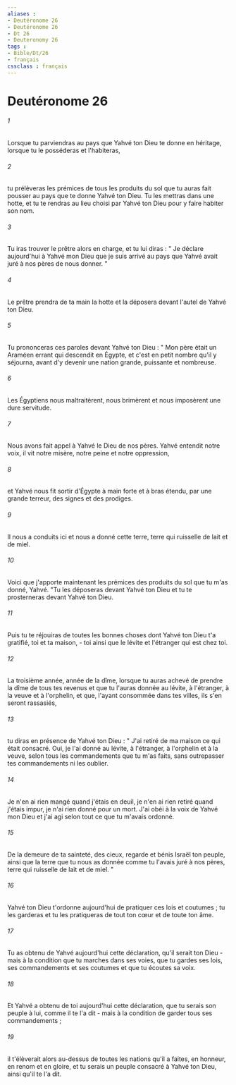 ```yaml
---
aliases : 
- Deutéronome 26
- Deutéronome 26
- Dt 26
- Deuteronomy 26
tags : 
- Bible/Dt/26
- français
cssclass : français
---
```


# Deutéronome 26

###### 1
Lorsque tu parviendras au pays que Yahvé ton Dieu te donne en héritage, lorsque tu le posséderas et l'habiteras, 
###### 2
tu prélèveras les prémices de tous les produits du sol que tu auras fait pousser au pays que te donne Yahvé ton Dieu. Tu les mettras dans une hotte, et tu te rendras au lieu choisi par Yahvé ton Dieu pour y faire habiter son nom. 
###### 3
Tu iras trouver le prêtre alors en charge, et tu lui diras : " Je déclare aujourd'hui à Yahvé mon Dieu que je suis arrivé au pays que Yahvé avait juré à nos pères de nous donner. "
###### 4
Le prêtre prendra de ta main la hotte et la déposera devant l'autel de Yahvé ton Dieu. 
###### 5
Tu prononceras ces paroles devant Yahvé ton Dieu : " Mon père était un Araméen errant qui descendit en Égypte, et c'est en petit nombre qu'il y séjourna, avant d'y devenir une nation grande, puissante et nombreuse. 
###### 6
Les Égyptiens nous maltraitèrent, nous brimèrent et nous imposèrent une dure servitude. 
###### 7
Nous avons fait appel à Yahvé le Dieu de nos pères. Yahvé entendit notre voix, il vit notre misère, notre peine et notre oppression, 
###### 8
et Yahvé nous fit sortir d'Égypte à main forte et à bras étendu, par une grande terreur, des signes et des prodiges. 
###### 9
Il nous a conduits ici et nous a donné cette terre, terre qui ruisselle de lait et de miel. 
###### 10
Voici que j'apporte maintenant les prémices des produits du sol que tu m'as donné, Yahvé. "Tu les déposeras devant Yahvé ton Dieu et tu te prosterneras devant Yahvé ton Dieu. 
###### 11
Puis tu te réjouiras de toutes les bonnes choses dont Yahvé ton Dieu t'a gratifié, toi et ta maison, - toi ainsi que le lévite et l'étranger qui est chez toi. 
###### 12
La troisième année, année de la dîme, lorsque tu auras achevé de prendre la dîme de tous tes revenus et que tu l'auras donnée au lévite, à l'étranger, à la veuve et à l'orphelin, et que, l'ayant consommée dans tes villes, ils s'en seront rassasiés, 
###### 13
tu diras en présence de Yahvé ton Dieu : " J'ai retiré de ma maison ce qui était consacré. Oui, je l'ai donné au lévite, à l'étranger, à l'orphelin et à la veuve, selon tous les commandements que tu m'as faits, sans outrepasser tes commandements ni les oublier. 
###### 14
Je n'en ai rien mangé quand j'étais en deuil, je n'en ai rien retiré quand j'étais impur, je n'ai rien donné pour un mort. J'ai obéi à la voix de Yahvé mon Dieu et j'ai agi selon tout ce que tu m'avais ordonné. 
###### 15
De la demeure de ta sainteté, des cieux, regarde et bénis Israël ton peuple, ainsi que la terre que tu nous as donnée comme tu l'avais juré à nos pères, terre qui ruisselle de lait et de miel. "
###### 16
Yahvé ton Dieu t'ordonne aujourd'hui de pratiquer ces lois et coutumes ; tu les garderas et tu les pratiqueras de tout ton cœur et de toute ton âme. 
###### 17
Tu as obtenu de Yahvé aujourd'hui cette déclaration, qu'il serait ton Dieu - mais à la condition que tu marches dans ses voies, que tu gardes ses lois, ses commandements et ses coutumes et que tu écoutes sa voix. 
###### 18
Et Yahvé a obtenu de toi aujourd'hui cette déclaration, que tu serais son peuple à lui, comme il te l'a dit - mais à la condition de garder tous ses commandements ; 
###### 19
il t'élèverait alors au-dessus de toutes les nations qu'il a faites, en honneur, en renom et en gloire, et tu serais un peuple consacré à Yahvé ton Dieu, ainsi qu'il te l'a dit. 
